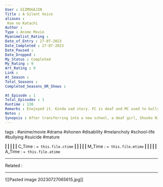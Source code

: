 ```yaml
---
User : GIZMOGAJIN
Title : A Silent Voice
aliases : 
 Koe no Katachi
Author : 
Type : Anime Movie
Myanimelist_Rating : 
Date_of_Entry : 27-07-2023 
Date_Completed : 27-07-2023
Date_Paused : 
Date_Dropped : 
My_Status : Completed
My_Rating : 9
Art_Rating : 9
Link : 
At_Season : 
Total_Seasons : 
Completed_Seasons_OR_Shows : 
 
At_Episode : 1
Total_Episodes : 1
Runtime : 130
Remarks : Enojoyed it. Kinda sad story. FC is deaf and MC used to bully her. Everything was good.
Notes : 
Synopsis : After transferring into a new school, a deaf girl, Shouko Nishimiya, is bullied by the popular Shouya Ishida. As Shouya continues to bully Shouko, the class turns its back on him. Shouko transfers and Shouya grows up as an outcast. Alone and depressed, the regretful Shouya finds Shouko to make amends.
---
```

 tags : #anime/movie #drama #shonen #disability #melancholy #school-life #bullying #suicide #mature 

**|  |  |  |  |** C_Time : `= this.file.ctime` **|  |  |  |  |** M_Time : `= this.file.mtime` **|  |  |  |  |** A_Time : `= this.file.atime` 

---
Related : 

---
![[Pasted image 20230727065615.jpg]]